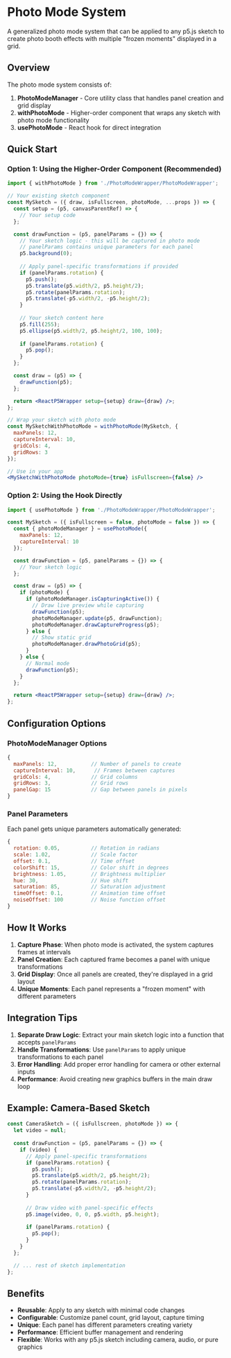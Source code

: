 # Photo Mode System

A generalized photo mode system that can be applied to any p5.js sketch to create photo booth effects with multiple "frozen moments" displayed in a grid.

## Overview

The photo mode system consists of:

1. **PhotoModeManager** - Core utility class that handles panel creation and grid display
2. **withPhotoMode** - Higher-order component that wraps any sketch with photo mode functionality
3. **usePhotoMode** - React hook for direct integration

## Quick Start

### Option 1: Using the Higher-Order Component (Recommended)

```jsx
import { withPhotoMode } from './PhotoModeWrapper/PhotoModeWrapper';

// Your existing sketch component
const MySketch = ({ draw, isFullscreen, photoMode, ...props }) => {
  const setup = (p5, canvasParentRef) => {
    // Your setup code
  };

  const drawFunction = (p5, panelParams = {}) => {
    // Your sketch logic - this will be captured in photo mode
    // panelParams contains unique parameters for each panel
    p5.background(0);
    
    // Apply panel-specific transformations if provided
    if (panelParams.rotation) {
      p5.push();
      p5.translate(p5.width/2, p5.height/2);
      p5.rotate(panelParams.rotation);
      p5.translate(-p5.width/2, -p5.height/2);
    }
    
    // Your sketch content here
    p5.fill(255);
    p5.ellipse(p5.width/2, p5.height/2, 100, 100);
    
    if (panelParams.rotation) {
      p5.pop();
    }
  };

  const draw = (p5) => {
    drawFunction(p5);
  };

  return <ReactP5Wrapper setup={setup} draw={draw} />;
};

// Wrap your sketch with photo mode
const MySketchWithPhotoMode = withPhotoMode(MySketch, {
  maxPanels: 12,
  captureInterval: 10,
  gridCols: 4,
  gridRows: 3
});

// Use in your app
<MySketchWithPhotoMode photoMode={true} isFullscreen={false} />
```

### Option 2: Using the Hook Directly

```jsx
import { usePhotoMode } from './PhotoModeWrapper/PhotoModeWrapper';

const MySketch = ({ isFullscreen = false, photoMode = false }) => {
  const { photoModeManager } = usePhotoMode({
    maxPanels: 12,
    captureInterval: 10
  });

  const drawFunction = (p5, panelParams = {}) => {
    // Your sketch logic
  };

  const draw = (p5) => {
    if (photoMode) {
      if (photoModeManager.isCapturingActive()) {
        // Draw live preview while capturing
        drawFunction(p5);
        photoModeManager.update(p5, drawFunction);
        photoModeManager.drawCaptureProgress(p5);
      } else {
        // Show static grid
        photoModeManager.drawPhotoGrid(p5);
      }
    } else {
      // Normal mode
      drawFunction(p5);
    }
  };

  return <ReactP5Wrapper setup={setup} draw={draw} />;
};
```

## Configuration Options

### PhotoModeManager Options

```javascript
{
  maxPanels: 12,           // Number of panels to create
  captureInterval: 10,      // Frames between captures
  gridCols: 4,             // Grid columns
  gridRows: 3,             // Grid rows
  panelGap: 15             // Gap between panels in pixels
}
```

### Panel Parameters

Each panel gets unique parameters automatically generated:

```javascript
{
  rotation: 0.05,          // Rotation in radians
  scale: 1.02,             // Scale factor
  offset: 0.1,             // Time offset
  colorShift: 15,          // Color shift in degrees
  brightness: 1.05,        // Brightness multiplier
  hue: 30,                 // Hue shift
  saturation: 85,          // Saturation adjustment
  timeOffset: 0.1,         // Animation time offset
  noiseOffset: 100         // Noise function offset
}
```

## How It Works

1. **Capture Phase**: When photo mode is activated, the system captures frames at intervals
2. **Panel Creation**: Each captured frame becomes a panel with unique transformations
3. **Grid Display**: Once all panels are created, they're displayed in a grid layout
4. **Unique Moments**: Each panel represents a "frozen moment" with different parameters

## Integration Tips

1. **Separate Draw Logic**: Extract your main sketch logic into a function that accepts `panelParams`
2. **Handle Transformations**: Use `panelParams` to apply unique transformations to each panel
3. **Error Handling**: Add proper error handling for camera or other external inputs
4. **Performance**: Avoid creating new graphics buffers in the main draw loop

## Example: Camera-Based Sketch

```jsx
const CameraSketch = ({ isFullscreen, photoMode }) => {
  let video = null;
  
  const drawFunction = (p5, panelParams = {}) => {
    if (video) {
      // Apply panel-specific transformations
      if (panelParams.rotation) {
        p5.push();
        p5.translate(p5.width/2, p5.height/2);
        p5.rotate(panelParams.rotation);
        p5.translate(-p5.width/2, -p5.height/2);
      }
      
      // Draw video with panel-specific effects
      p5.image(video, 0, 0, p5.width, p5.height);
      
      if (panelParams.rotation) {
        p5.pop();
      }
    }
  };

  // ... rest of sketch implementation
};
```

## Benefits

- **Reusable**: Apply to any sketch with minimal code changes
- **Configurable**: Customize panel count, grid layout, capture timing
- **Unique**: Each panel has different parameters creating variety
- **Performance**: Efficient buffer management and rendering
- **Flexible**: Works with any p5.js sketch including camera, audio, or pure graphics 